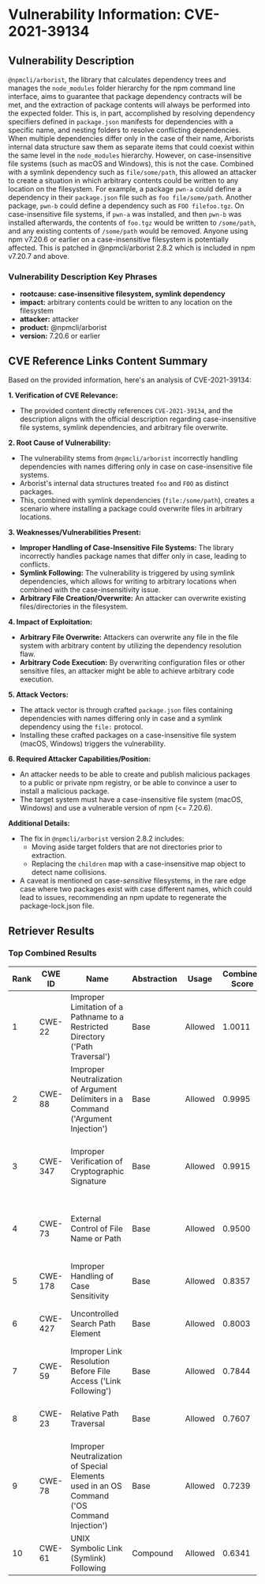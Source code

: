 # Vulnerability Information: CVE-2021-39134

## Vulnerability Description
`@npmcli/arborist`, the library that calculates dependency trees and manages the `node_modules` folder hierarchy for the npm command line interface, aims to guarantee that package dependency contracts will be met, and the extraction of package contents will always be performed into the expected folder. This is, in part, accomplished by resolving dependency specifiers defined in `package.json` manifests for dependencies with a specific name, and nesting folders to resolve conflicting dependencies. When multiple dependencies differ only in the case of their name, Arborists internal data structure saw them as separate items that could coexist within the same level in the `node_modules` hierarchy. However, on case-insensitive file systems (such as macOS and Windows), this is not the case. Combined with a symlink dependency such as `file/some/path`, this allowed an attacker to create a situation in which arbitrary contents could be written to any location on the filesystem. For example, a package `pwn-a` could define a dependency in their `package.json` file such as `foo file/some/path`. Another package, `pwn-b` could define a dependency such as `FOO filefoo.tgz`. On case-insensitive file systems, if `pwn-a` was installed, and then `pwn-b` was installed afterwards, the contents of `foo.tgz` would be written to `/some/path`, and any existing contents of `/some/path` would be removed. Anyone using npm v7.20.6 or earlier on a case-insensitive filesystem is potentially affected. This is patched in @npmcli/arborist 2.8.2 which is included in npm v7.20.7 and above.

### Vulnerability Description Key Phrases
- **rootcause:** **case-insensitive filesystem, symlink dependency**
- **impact:** arbitrary contents could be written to any location on the filesystem
- **attacker:** attacker
- **product:** @npmcli/arborist
- **version:** 7.20.6 or earlier

## CVE Reference Links Content Summary
Based on the provided information, here's an analysis of CVE-2021-39134:

**1. Verification of CVE Relevance:**

*   The provided content directly references `CVE-2021-39134`, and the description aligns with the official description regarding case-insensitive file systems, symlink dependencies, and arbitrary file overwrite.

**2. Root Cause of Vulnerability:**

*   The vulnerability stems from `@npmcli/arborist` incorrectly handling dependencies with names differing only in case on case-insensitive file systems.
*   Arborist's internal data structures treated `foo` and `FOO` as distinct packages.
*   This, combined with symlink dependencies (`file:/some/path`), creates a scenario where installing a package could overwrite files in arbitrary locations.

**3. Weaknesses/Vulnerabilities Present:**

*   **Improper Handling of Case-Insensitive File Systems:** The library incorrectly handles package names that differ only in case, leading to conflicts.
*   **Symlink Following:** The vulnerability is triggered by using symlink dependencies, which allows for writing to arbitrary locations when combined with the case-insensitivity issue.
*   **Arbitrary File Creation/Overwrite:** An attacker can overwrite existing files/directories in the filesystem.

**4. Impact of Exploitation:**

*   **Arbitrary File Overwrite:** Attackers can overwrite any file in the file system with arbitrary content by utilizing the dependency resolution flaw.
*   **Arbitrary Code Execution:** By overwriting configuration files or other sensitive files, an attacker might be able to achieve arbitrary code execution.

**5. Attack Vectors:**

*   The attack vector is through crafted `package.json` files containing dependencies with names differing only in case and a symlink dependency using the `file:` protocol.
*   Installing these crafted packages on a case-insensitive file system (macOS, Windows) triggers the vulnerability.

**6. Required Attacker Capabilities/Position:**

*   An attacker needs to be able to create and publish malicious packages to a public or private npm registry, or be able to convince a user to install a malicious package.
*   The target system must have a case-insensitive file system (macOS, Windows) and use a vulnerable version of npm (<= 7.20.6).

**Additional Details:**

*   The fix in `@npmcli/arborist` version 2.8.2 includes:
    *   Moving aside target folders that are not directories prior to extraction.
    *   Replacing the `children` map with a case-insensitive map object to detect name collisions.
*   A caveat is mentioned on case-*sensitive* filesystems, in the rare edge case where two packages exist with case different names, which could lead to issues, recommending an npm update to regenerate the package-lock.json file.

## Retriever Results

### Top Combined Results

| Rank | CWE ID | Name | Abstraction | Usage | Combined Score | Retrievers | Individual Scores |
|------|--------|------|-------------|-------|---------------|------------|-------------------|
| 1 | CWE-22 | Improper Limitation of a Pathname to a Restricted Directory ('Path Traversal') | Base | Allowed | 1.0011 | dense, sparse, graph | dense: 0.448, sparse: 0.993, graph: 0.585 |
| 2 | CWE-88 | Improper Neutralization of Argument Delimiters in a Command ('Argument Injection') | Base | Allowed | 0.9995 | dense, sparse, graph | dense: 0.446, sparse: 1.000, graph: 0.571 |
| 3 | CWE-347 | Improper Verification of Cryptographic Signature | Base | Allowed | 0.9915 | dense, sparse, graph | dense: 0.432, sparse: 1.000, graph: 0.569 |
| 4 | CWE-73 | External Control of File Name or Path | Base | Allowed | 0.9500 | dense, sparse, graph | dense: 0.427, sparse: 0.948, graph: 0.543 |
| 5 | CWE-178 | Improper Handling of Case Sensitivity | Base | Allowed | 0.8357 | dense, sparse | dense: 0.527, sparse: 1.000 |
| 6 | CWE-427 | Uncontrolled Search Path Element | Base | Allowed | 0.8003 | dense, sparse | dense: 0.456, sparse: 1.000 |
| 7 | CWE-59 | Improper Link Resolution Before File Access ('Link Following') | Base | Allowed | 0.7844 | dense, sparse | dense: 0.424, sparse: 1.000 |
| 8 | CWE-23 | Relative Path Traversal | Base | Allowed | 0.7607 | dense, sparse | dense: 0.426, sparse: 0.957 |
| 9 | CWE-78 | Improper Neutralization of Special Elements used in an OS Command ('OS Command Injection') | Base | Allowed | 0.7239 | sparse, graph | sparse: 0.926, graph: 0.543 |
| 10 | CWE-61 | UNIX Symbolic Link (Symlink) Following | Compound | Allowed | 0.6341 | dense, sparse | dense: 0.504, sparse: 1.000 |

